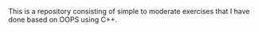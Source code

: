 This is a repository consisting of simple to moderate exercises that I have done based on OOPS using C++.

